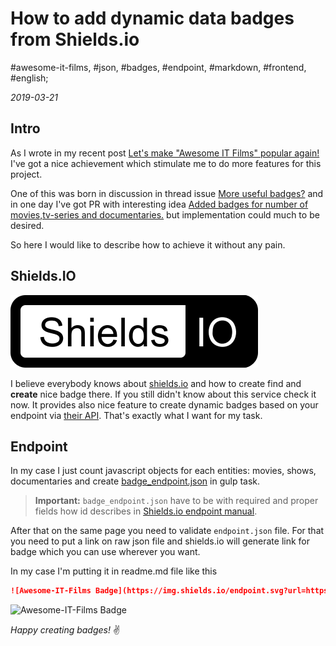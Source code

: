 # How to add dynamic data badges from Shields.io

#awesome-it-films, #json, #badges, #endpoint, #markdown, #frontend, #english;

_2019-03-21_

## Intro

As I wrote in my recent post [Let's make "Awesome IT Films" popular again!](/posts/lets-make-awesome-it-films-popular-again/) I've got a nice achievement which stimulate me to do more features for this project.

One of this was born in discussion in thread issue [More useful badges?](https://github.com/greybax/awesome-IT-films/issues/24) and in one day I've got PR with interesting idea [Added badges for number of movies,tv-series and documentaries.](https://github.com/greybax/awesome-IT-films/pull/28) but implementation could much to be desired. 

So here I would like to describe how to achieve it without any pain. 

## Shields.IO

![Shields.io Logo](/images/how-to-add-dynamic-data-badges-from-shields-io/shields_io_logo.svg)

I believe everybody knows about [shields.io](https://shields.io/) and how to create find and **create** nice badge there. If you still didn't know about this service check it now. It provides also nice feature to create dynamic badges based on your endpoint via [their API](https://shields.io/endpoint). That's exactly what I want for my task.

## Endpoint

In my case I just count javascript objects for each entities: movies, shows, documentaries and create [badge_endpoint.json](https://github.com/greybax/awesome-IT-films/blob/master/badge_endpoint.json) in gulp task. 

> **Important:** ```badge_endpoint.json``` have to be with required and proper fields how id describes in [Shields.io endpoint manual](https://shields.io/endpoint).

After that on the same page you need to validate ```endpoint.json``` file. For that you need to put a link on raw json file and shields.io will generate link for badge which you can use wherever you want.

In my case I'm putting it in readme.md file like this

```markdown
![Awesome-IT-Films Badge](https://img.shields.io/endpoint.svg?url=https%3A%2F%2Fraw.githubusercontent.com%2Fgreybax%2Fawesome-IT-films%2Fmaster%2Fbadge_endpoint.json)
```

![Awesome-IT-Films Badge](https://img.shields.io/endpoint.svg?url=https%3A%2F%2Fraw.githubusercontent.com%2Fgreybax%2Fawesome-IT-films%2Fmaster%2Fbadge_endpoint.json)

_Happy creating badges!_ :v:
